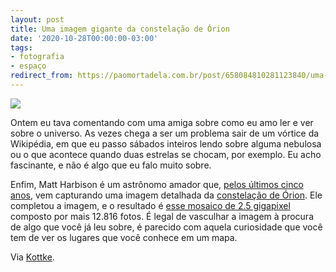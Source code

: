```yaml
---
layout: post
title: Uma imagem gigante da constelação de Órion
date: '2020-10-28T00:00:00-03:00'
tags:
- fotografia
- espaço
redirect_from: https://paomortadela.com.br/post/658084810281123840/uma-imagem-gigante-da-constela%C3%A7%C3%A3o-de-%C3%B3rion
---
```

![](https://64.media.tumblr.com/dcd70eb3356801b552ebf5ae402b332f/5b981ddfa1a25fce-fb/s540x810/7c0cc4cc77dc3e3b8fd2da1defe1d4b817df4a49.jpg)

Ontem eu tava comentando com uma amiga sobre como eu amo ler e ver sobre o universo. As vezes chega a ser um problema sair de um vórtice da Wikipédia, em que eu passo sábados inteiros lendo sobre alguma nebulosa ou o que acontece quando duas estrelas se chocam, por exemplo. Eu acho fascinante, e não é algo que eu falo muito sobre.

Enfim, Matt Harbison é um astrônomo amador que, [pelos últimos cinco anos](https://space4everybody.com/home/project-orion/), vem capturando uma imagem detalhada da [constelação de Órion](https://pt.wikipedia.org/wiki/Orion_(constela%C3%A7%C3%A3o)). Ele completou a imagem, e o resultado é [esse mosaico de 2.5 gigapixel](https://orion2020v5b.spaceforeverybody.com/) composto por mais 12.816 fotos. É legal de vasculhar a imagem à procura de algo que você já leu sobre, é parecido com aquela curiosidade que você tem de ver os lugares que você conhece em um mapa.

Via [Kottke](https://kottke.org/20/10/a-25-gigapixel-image-of-the-orion-constellation).

